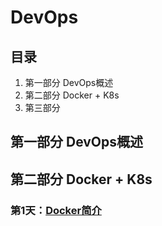 # DevOps

## 目录

1. 第一部分 DevOps概述
2. 第二部分 Docker + K8s
3. 第三部分

## 第一部分 DevOps概述

## 第二部分 Docker + K8s

### 第1天：[Docker简介](./1.1_Docker简介.md)
